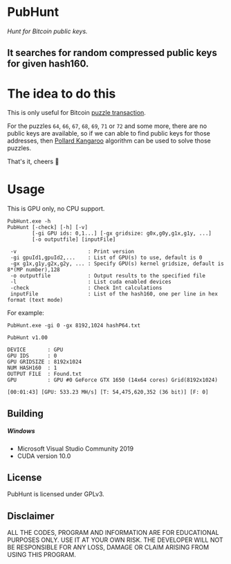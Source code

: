 # PubHunt
_Hunt for Bitcoin public keys._

## It searches for random compressed public keys for given hash160.

#
# The idea to do this

This is only useful for Bitcoin [puzzle transaction](https://www.blockchain.com/btc/tx/08389f34c98c606322740c0be6a7125d9860bb8d5cb182c02f98461e5fa6cd15).

For the puzzles ```64```, ```66```, ```67```, ```68```, ```69```, ```71``` or ```72``` and some more, there are no public keys are available, so if we can able to find public keys for those addresses, then [Pollard Kangaroo](https://github.com/JeanLucPons/Kangaroo) algorithm can be used to solve those puzzles.

That's it, cheers 🍺 

# Usage

This is GPU only, no CPU support. 

```
PubHunt.exe -h
PubHunt [-check] [-h] [-v]
        [-gi GPU ids: 0,1...] [-gx gridsize: g0x,g0y,g1x,g1y, ...]
        [-o outputfile] [inputFile]

 -v                       : Print version
 -gi gpuId1,gpuId2,...    : List of GPU(s) to use, default is 0
 -gx g1x,g1y,g2x,g2y, ... : Specify GPU(s) kernel gridsize, default is 8*(MP number),128
 -o outputfile            : Output results to the specified file
 -l                       : List cuda enabled devices
 -check                   : Check Int calculations
 inputFile                : List of the hash160, one per line in hex format (text mode)
```

For example:
```
PubHunt.exe -gi 0 -gx 8192,1024 hashP64.txt

PubHunt v1.00

DEVICE       : GPU
GPU IDS      : 0
GPU GRIDSIZE : 8192x1024
NUM HASH160  : 1
OUTPUT FILE  : Found.txt
GPU          : GPU #0 GeForce GTX 1650 (14x64 cores) Grid(8192x1024)

[00:01:43] [GPU: 533.23 MH/s] [T: 54,475,620,352 (36 bit)] [F: 0]
```

## Building
##### Windows
- Microsoft Visual Studio Community 2019 
- CUDA version 10.0
## License
PubHunt is licensed under GPLv3.

## Disclaimer
ALL THE CODES, PROGRAM AND INFORMATION ARE FOR EDUCATIONAL PURPOSES ONLY. USE IT AT YOUR OWN RISK. THE DEVELOPER WILL NOT BE RESPONSIBLE FOR ANY LOSS, DAMAGE OR CLAIM ARISING FROM USING THIS PROGRAM.

